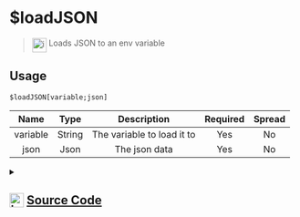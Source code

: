 # $loadJSON
> <img align="top" src="https://upload.wikimedia.org/wikipedia/commons/thumb/e/e4/Infobox_info_icon.svg/160px-Infobox_info_icon.svg.png?20150409153300" alt="image" width="25" height="auto"> Loads JSON to an env variable
## Usage
```
$loadJSON[variable;json]
```
| Name | Type | Description | Required | Spread
| :---: | :---: | :---: | :---: | :---: |
variable | String | The variable to load it to | Yes | No
json | Json | The json data | Yes | No
<details>
<summary>
    
## <img align="top" src="https://cdn4.iconfinder.com/data/icons/iconsimple-logotypes/512/github-512.png" alt="image" width="25" height="auto">  [Source Code](https://github.com/tryforge/ForgeScript-V2/blob/main/src/native/loadJSON.ts)
    
</summary>
    
```ts
import { ArgType, NativeFunction, Return } from "../structures"

export default new NativeFunction({
    name: "$loadJSON",
    version: "1.0.0",
    description: "Loads JSON to an env variable",
    brackets: true,
    args: [
        {
            name: "variable",
            description: "The variable to load it to",
            rest: false,
            type: ArgType.String,
            required: true
        },
        {
            name: "json",
            description: "The json data",
            type: ArgType.Json,
            required: true,
            rest: false
        }
    ],
    unwrap: true,
    execute(ctx, [ name, json ]) {
        ctx.setEnvironmentKey(name, json)
        return Return.success()
    },
})
```
    
</details>